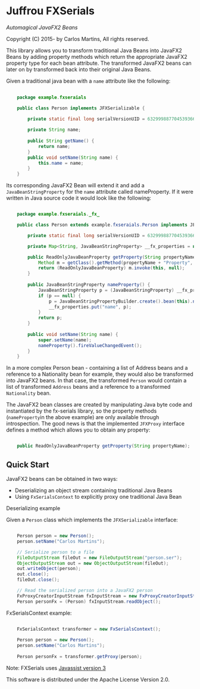 Juffrou FXSerials
=================

_Automagical JavaFX2 Beans_

Copyright (C) 2015- by Carlos Martins, All rights reserved.

This library allows you to transform traditional Java Beans into JavaFX2 Beans by adding property methods which return the appropriate JavaFX2 property type for each bean attribute. The transformed JavaFX2 beans can later on by transformed back into their original Java Beans.

Given a traditional java bean with a `name` attribute like the following:

```java
	
	package example.fxseraials

	public class Person implements JFXSerializable {
	
		private static final long serialVersionUID = 6329998877045393661L;

		private String name;
	
		public String getName() {
			return name;
		}
		public void setName(String name) {
			this.name = name;
		}
	}
```

Its corresponding JavaFX2 Bean will extend it and add a `JavaBeanStringProperty` for the `name` attribute called nameProperty. If it were written in Java source code it would look like the following:

```java

	package example.fxseraials._fx_

	public class Person extends example.fxseraials.Person implements JFXProxy {

		private static final long serialVersionUID = 6329998877045393661L;

		private Map<String, JavaBeanStringProperty> __fx_properties = new HashMap<String, ReadOnlyJavaBeanProperty>();

		public ReadOnlyJavaBeanProperty getProperty(String propertyName) {
			Method m = getClass().getMethod(propertyName + "Property", null);
			return (ReadOnlyJavaBeanProperty) m.invoke(this, null);
		}
		
		public JavaBeanStringProperty nameProperty() {
			JavaBeanStringProperty p = (JavaBeanStringProperty) __fx_properties.get("name");
			if (p == null) {
				p = JavaBeanStringPropertyBuilder.create().bean(this).name("name").getter("getName").setter("setName").build();
				__fx_properties.put("name", p);
			}
			return p;
		}
		
		public void setName(String name) {
			super.setName(name);
			nameProperty().fireValueChangedEvent();
		}
	}

```

In a more complex Person bean - containing a list of Address beans and a reference to a Nationality bean for example, they would also be transformed into JavaFX2 beans. In that case, the transformed `Person` would contain a list of transformed `Address` beans and a reference to a transformed `Nationality` bean.

The JavaFX2 bean classes are created by manipulating Java byte code and instantiated by the fx-serials library, so the property methods (`nameProperty`in the above example) are only available through introspection. The good news is that the implemented `JFXProxy` interface defines a method which allows you to obtain any property:

```java

	public ReadOnlyJavaBeanProperty getProperty(String propertyName);
```

Quick Start
-----------

JavaFX2 beans can be obtained in two ways:

- Deserializing an object stream containing traditional Java Beans
- Using `FxSerialsContext` to explicitly proxy one traditional Java Bean

Deserializing example

Given a `Person` class which implements the `JFXSerializable` interface:

```java

	Person person = new Person();
	person.setName("Carlos Martins");

    // Serialize person to a file
	FileOutputStream fileOut = new FileOutputStream("person.ser");
	ObjectOutputStream out = new ObjectOutputStream(fileOut);
	out.writeObject(person);
	out.close();
	fileOut.close();

	// Read the serialized person into a JavaFX2 person
	FxProxyCreatorInputStream fxInputStream = new FxProxyCreatorInputStream(new FileInputStream("person.ser"););
    Person personFx = (Person) fxInputStream.readObject();
```

FxSerialsContext example:

```java

	FxSerialsContext transformer = new FxSerialsContext();
	
	Person person = new Person();
	person.setName("Carlos Martins");
	
	Person personFx = transformer.getProxy(person);
```


Note: FXSerials uses [Javassist version 3](https://github.com/jboss-javassist/javassist "Javassist on Github")

This software is distributed under the Apache License Version 2.0.
